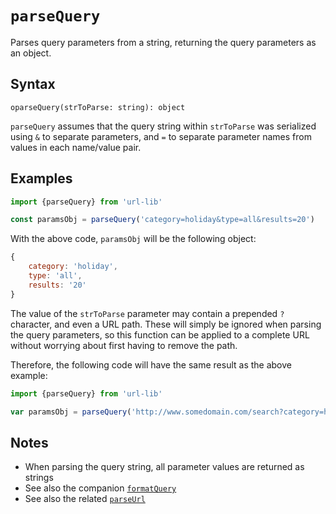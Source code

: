 # `parseQuery`

Parses query parameters from a string, returning the query parameters as an object.

## Syntax

`oparseQuery(strToParse: string): object`

`parseQuery` assumes that the query string within `strToParse` was serialized using `&` to separate parameters, and `=` to separate parameter names from values in each name/value pair.

## Examples

```js
import {parseQuery} from 'url-lib'

const paramsObj = parseQuery('category=holiday&type=all&results=20')
```

With the above code, `paramsObj` will be the following object:

```js
{
    category: 'holiday',
    type: 'all',
    results: '20'
}
```

The value of the `strToParse` parameter may contain a prepended `?` character, and even a URL path. These will simply be ignored when parsing the query parameters, so this function can be applied to a complete URL without worrying about first having to remove the path.

Therefore, the following code will have the same result as the above example:

```js
import {parseQuery} from 'url-lib'

var paramsObj = parseQuery('http://www.somedomain.com/search?category=holiday&type=all&results=20')
```

## Notes

- When parsing the query string, all parameter values are returned as strings
- See also the companion [`formatQuery`](formatQuery.md)
- See also the related [`parseUrl`](parseUrl.md)

